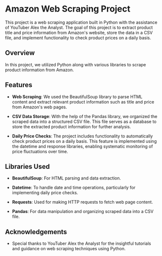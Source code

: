 # Amazon Web Scraping Project

This project is a web scraping application built in Python with the assistance of YouTuber Alex the Analyst. The goal of this project is to extract product title and price information from Amazon's website, store the data in a CSV file, and implement functionality to check product prices on a daily basis.

## Overview

In this project, we utilized Python along with various libraries to scrape product information from Amazon. 

## Features

- **Web Scraping**: We used the BeautifulSoup library to parse HTML content and extract relevant product information such as title and price from Amazon's web pages.

- **CSV Data Storage**: With the help of the Pandas library, we organized the scraped data into a structured CSV file. This file serves as a database to store the extracted product information for further analysis.

- **Daily Price Checks**: The project includes functionality to automatically check product prices on a daily basis. This feature is implemented using the datetime and response libraries, enabling systematic monitoring of price fluctuations over time.

## Libraries Used

- **BeautifulSoup**: For HTML parsing and data extraction.

- **Datetime**: To handle date and time operations, particularly for implementing daily price checks.

- **Requests**: Used for making HTTP requests to fetch web page content.

- **Pandas**: For data manipulation and organizing scraped data into a CSV file.


## Acknowledgements

- Special thanks to YouTuber Alex the Analyst for the insightful tutorials and guidance on web scraping techniques using Python.



